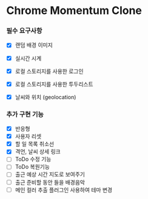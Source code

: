 # Chrome Momentum Clone

### 필수 요구사항  
- [x] 랜덤 배경 이미지  
- [x] 실시간 시계  
- [x] 로컬 스토리지를 사용한 로그인  
- [x] 로컬 스토리지를 사용한 투두리스트  
- [x] 날씨와 위치 (geolocation)  


### 추가 구현 기능  
- [x] 반응형
- [x] 사용자 리셋  
- [x] 할 일 목록 취소선  
- [x] 격언, 날씨 상세 링크  
- [ ] ToDo 수정 기능  
- [ ] ToDo 복원기능  
- [ ] 출근 예상 시간 지도로 보여주기  
- [ ] 출근 준비할 동안 들을 배경음악  
- [ ] 메인 컬러 추출 플러그인 사용하여 테마 변경